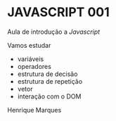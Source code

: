 # JAVASCRIPT 001
Aula de introdução a *Javascript*

Vamos estudar
- variáveis
- operadores
- estrutura de decisão
- estrutura de repetição
- vetor
- interação com o DOM

Henrique Marques
